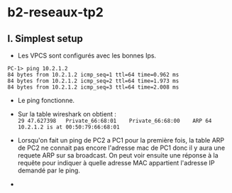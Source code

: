# b2-reseaux-tp2 

## I. Simplest setup

* Les VPCS sont configurés avec les bonnes Ips.

```
PC-1> ping 10.2.1.2
84 bytes from 10.2.1.2 icmp_seq=1 ttl=64 time=0.962 ms
84 bytes from 10.2.1.2 icmp_seq=2 ttl=64 time=1.973 ms
84 bytes from 10.2.1.2 icmp_seq=3 ttl=64 time=2.008 ms
```
* Le ping fonctionne.

* Sur la table wireshark on obtient :   
`29	47.627398	Private_66:68:01	Private_66:68:00	ARP	64	10.2.1.2 is at 00:50:79:66:68:01`

* Lorsqu'on fait un ping de PC2 a PC1 pour la première fois, la table ARP de PC2 ne connait pas encore l'adresse mac de PC1 donc il y aura une requete ARP sur sa broadcast. On peut voir ensuite une réponse à la requête pour indiquer à quelle adresse MAC appartient l'adresse IP demandé par le ping.  

* 